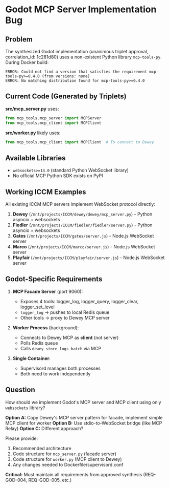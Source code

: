 # Godot MCP Server Implementation Bug

## Problem

The synthesized Godot implementation (unanimous triplet approval, correlation_id: 1c281d80) uses a non-existent Python library `mcp-tools-py`. During Docker build:

```
ERROR: Could not find a version that satisfies the requirement mcp-tools-py>=0.4.0 (from versions: none)
ERROR: No matching distribution found for mcp-tools-py>=0.4.0
```

## Current Code (Generated by Triplets)

**src/mcp_server.py** uses:
```python
from mcp_tools.mcp_server import MCPServer
from mcp_tools.mcp_client import MCPClient
```

**src/worker.py** likely uses:
```python
from mcp_tools.mcp_client import MCPClient  # To connect to Dewey
```

## Available Libraries

- `websockets>=14.0` (standard Python WebSocket library)
- No official MCP Python SDK exists on PyPI

## Working ICCM Examples

All existing ICCM MCP servers implement WebSocket protocol directly:

1. **Dewey** (`/mnt/projects/ICCM/dewey/dewey/mcp_server.py`) - Python asyncio + websockets
2. **Fiedler** (`/mnt/projects/ICCM/fiedler/fiedler/server.py`) - Python asyncio + websockets  
3. **Gates** (`/mnt/projects/ICCM/gates/server.js`) - Node.js WebSocket server
4. **Marco** (`/mnt/projects/ICCM/marco/server.js`) - Node.js WebSocket server
5. **Playfair** (`/mnt/projects/ICCM/playfair/server.js`) - Node.js WebSocket server

## Godot-Specific Requirements

1. **MCP Facade Server** (port 9060):
   - Exposes 4 tools: logger_log, logger_query, logger_clear, logger_set_level
   - `logger_log` → pushes to local Redis queue
   - Other tools → proxy to Dewey MCP server

2. **Worker Process** (background):
   - Connects to Dewey MCP as **client** (not server)
   - Polls Redis queue
   - Calls `dewey_store_logs_batch` via MCP

3. **Single Container**:
   - Supervisord manages both processes
   - Both need to work independently

## Question

How should we implement Godot's MCP server and MCP client using only `websockets` library?

**Option A:** Copy Dewey's MCP server pattern for facade, implement simple MCP client for worker
**Option B:** Use stdio-to-WebSocket bridge (like MCP Relay) 
**Option C:** Different approach?

Please provide:
1. Recommended architecture
2. Code structure for `mcp_server.py` (facade server)
3. Code structure for `worker.py` (MCP client to Dewey)
4. Any changes needed to Dockerfile/supervisord.conf

**Critical:** Must maintain all requirements from approved synthesis (REQ-GOD-004, REQ-GOD-005, etc.)
